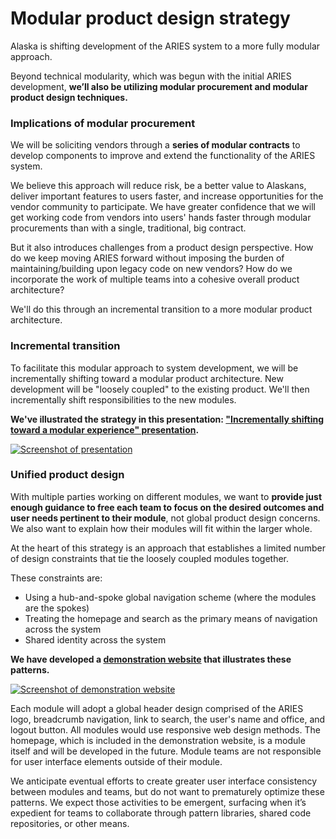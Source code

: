 # Modular product design strategy

Alaska is shifting development of the ARIES system to a more fully modular approach.

Beyond technical modularity, which was begun with the initial ARIES development, **we’ll also be utilizing modular procurement and modular product design techniques.**

### Implications of modular procurement

We will be soliciting vendors through a **series of modular contracts** to develop components to improve and extend the functionality of the ARIES system.

We believe this approach will reduce risk, be a better value to Alaskans, deliver important features to users faster, and increase opportunities for the vendor community to participate. We have greater confidence that we will get working code from vendors into users' hands faster through modular procurements than with a single, traditional, big contract.

But it also introduces challenges from a product design perspective. How do we keep moving ARIES forward without imposing the burden of maintaining/building upon legacy code on new vendors? How do we incorporate the work of multiple teams into a cohesive overall product architecture?

We'll do this through an incremental transition to a more modular product architecture.

### Incremental transition

To facilitate this modular approach to system development, we will be incrementally shifting toward a modular product architecture. New development will be "loosely coupled" to the existing product. We'll then incrementally shift responsibilities to the new modules.

**We've illustrated the strategy in this presentation: ["Incrementally shifting toward a modular experience" presentation](assets/modular-experience.pdf).**

[![Screenshot of presentation](assets/modular-experience-deck.jpg)](assets/modular-experience.pdf)

### Unified product design

With multiple parties working on different modules, we want to **provide just enough guidance to free each team to focus on the desired outcomes and user needs pertinent to their module**, not global product design concerns. We also want to explain how their modules will fit within the larger whole.

At the heart of this strategy is an approach that establishes a limited number of design constraints that tie the loosely coupled modules together.

These constraints are:

- Using a hub-and-spoke global navigation scheme (where the modules are the spokes)
- Treating the homepage and search as the primary means of navigation across the system
- Shared identity across the system

**We have developed a [demonstration website](http://federalist.18f.gov.s3-website-us-east-1.amazonaws.com/site/18f/united/portal.html) that illustrates these patterns.**

[![Screenshot of demonstration website ](assets/product-architecture-demo.jpg)](https://federalist-proxy.app.cloud.gov/site/18f/united/portal.html)

Each module will adopt a global header design comprised of the ARIES logo, breadcrumb navigation, link to search, the user's name and office, and logout button. All modules would use responsive web design methods. The homepage, which is included in the demonstration website, is a module itself and will be developed in the future. Module teams are not responsible for user interface elements outside of their module.

We anticipate eventual efforts to create greater user interface consistency between modules and teams, but do not want to prematurely optimize these patterns. We expect those activities to be emergent, surfacing when it’s expedient for teams to collaborate through pattern libraries, shared code repositories, or other means.

